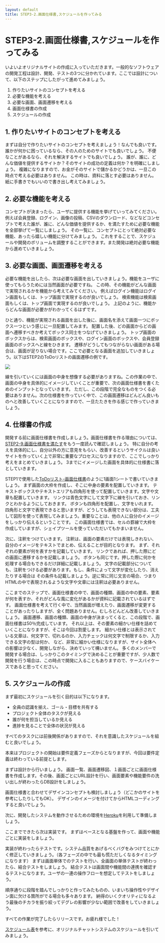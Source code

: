 ```yaml
---
layout: default
title: STEP3-2.画面仕様書,スケジュールを作ってみる
---
```

# STEP3-2.画面仕様書,スケジュールを作ってみる

いよいよオリジナルサイトの作成に入っていただきます。一般的なソフトウェアの開発工程は設計、開発、テストの3つに分かれています。ここでは設計について、以下のステップにしたがって進めてみましょう。

1. 作りたいサイトのコンセプトを考える
2. 必要な機能を考える
3. 必要な画面、画面遷移を考える
4. 画面仕様書の作成
5. スケジュールの作成

## 1. 作りたいサイトのコンセプトを考える

まずは自分で作りたいサイトのコンセプトを考えましょう！なんでも良いです。
誰かが何かに困っているなら、その人のためのサイトでも良いでしょう。
不便なことがあるなら、それを解決するサイトでも良いでしょう。
誰が、誰に、どんな価値を提供するサイトか？そのサイトの成功の定義は何か？を明確にしましょう。
複雑になりますので、お金がそのサイトで儲かるかどうかは、一旦この時点で考える必要はありません。
この時は、資料に落とす必要はありません。紙に手書きでもいいので書き出し考えてみましょう。

## 2. 必要な機能を考える

コンセプトが決まったら、ユーザに提供する機能を挙げていってみてください。
例えば会員登録、ログイン、画像の投稿、CSVのダウンロード、などなどコンセプトで考えた誰が、誰に、どんな価値を提供するか、を満たすために必要な機能を全部挙げて一覧にしましょう。
その一覧に、コンセプトにとって絶対必要な機能、あったら嬉しい機能に分けてみましょう。
これをすることで、スケジュールや開発のボリュームを調整することができます。また開発は絶対必要な機能から進めていきましょう。

## 3. 必要な画面、画面遷移を考える

必要な機能を出したら、次は必要な画面を出していきましょう。機能をユーザに使ってもらうためには当然画面が必要ですね。
この時、その機能がどんな画面で実現されるかを機能から考えてみてください。
例えばログイン機能はログイン画面もしくは、トップ画面で実現するのが良いでしょう。
検索機能は検索画面もしくは、トップ画面で実現するのが良いでしょう。
上記のように、機能からどんな画面が必要かがわかってくるはずです。

ひと通り、機能が実現される画面を出した後に、画面名を添えて画面一つにボックス一つという感じに一旦配置してみます。
配置した後、どの画面からどの画面へ遷移すべきか考えてボックス同士をつなげていきましょう。
トップ画面のボックスからは、検索画面のボックスや、ログイン画面のボックスや、会員登録画面のボックスへと線をひきます。
遷移がどうしてもつながらない画面がある場合は、画面が足りない場合です。ここで必要となる画面を追加していきましょう。以下はSTEP2のToDoリストの画面遷移の例です。

![](../images/3_2_1.png)

線を引いていくには画面の中身を想像する必要がありますね。この作業の中で、画面の中身を具体的にイメージしていくことが重要で、次の画面仕様書を書くためのインプットとなっていきます。
ただし、この段階で完全なものをつくる必要はありません。次の仕様書を作っていく中で、この画面遷移はどんどん良いものへと改善していくことになりますので、一旦たたきを作る感じで作っていきましょう。

## 4. 仕様書の作成

開発する前に画面仕様書を作成しましょう。画面仕様書を作る理由については、[STEP2-9.画面仕様書を満たす](../2/9.html)をもう一度読んで確認しましょう。
特に自分の考えを具体的にし、自分以外の方に意見をもらい、改善するというサイクルは良いサイトを作っていく上で非常に重要なプロセスになりますので、ここでしっかり考えをまとめていきましょう。
3までにイメージした画面を具体的に仕様書に落としていきます。


STEP1で使用した[ToDoリスト-画面仕様書](https://docs.google.com/spreadsheets/d/1RnX15U8iBMeLrQ0hZ9iz5fxtDwOdmEsFduJfCPezUG0/edit?usp=sharing)のように1画面1シートで書いていきましょう。
まず画面の大枠を作成し、そこに中身の要素を配置していきます。
テキストボックスやテキストエリアも四角形を使って配置していきます。文字や文章も配置していきます。
リンクは青色文字にして文字下に線を引いておき、リンクとわかるようにしておきます。
ボタンも四角形を配置し、文字をいれます。
四角形と文字で表現できると思いますが、どうしても表現できない部分は、工夫して図形を使って表現してみましょう。重要なことは、他の人に自分のイメージをしっかり伝えるということです。
この画面仕様書では、セルの罫線で大枠を作成していますが、シェイプツールを使っていただいてもかまいません。


次に、注釈をつけていきます。
注釈は、画面の要素だけでは表現しきれない、自分のイメージをテキストでまとめ、伝えることが目的となります。
まず、それぞれの要素が何を表すかを記載していきます。
リンクであれば、押した際にどの画面に遷移するかを記載しましょう。
ボタンも同じです。押した際に何かを処理する場合もできるだけ詳細に記載しましょう。
文字の記載部分についても、注釈をつける必要があります。もし、条件によって文字が変化したり、消えたりする場合は
その条件も記載しましょう。逆に常に同じ文言の場合、つまりHTMLの中で表現されるような文字や文章には注釈は必要ありません。

ここまでのステップで、画面仕様書の中で、画面の種類、画面の中の要素、要素が何を表すか、それがどんな風に変化があるかが資料に記載されているはずです。
画面仕様書を考えて行く中で、当然画面が増えたり、画面遷移が変更することがあったりしますが、全く問題ありません。むしろどんどん改善していきましょう。
画面遷移、画面の種類、画面の中身が決まってくると、この段階で、画面仕様書は50％完成しています。
それ以上は、その要素の細かい仕様を詰めていくことになりますが、そこは今回は割愛します。
細かい仕様とは表示されている文章は、何文字で、切れるのか、入力チェックは何文字で制限するか、入力できる文字の型は何か、
など、非常に細かい仕様になりますが、サイト全体への影響は少なく、開発しながら、決めていって構いません。
多くのメンバーで開発する場合は、しっかりこのタイミングで決めることが重要ですが、少人数で開発を行う場合は、この時点で開発に入ることもありますので、ケースバイケースであると思ってください。

## 5. スケジュールの作成

まず最初にスケジュールを引く目的は以下になります。

* 全員の認識を揃え、ゴール・目標を共有する
* プロジェクト全体のタスクが見える
* 誰が何を担当しているか見える
* 進捗を見ることで全体の状況が見える

すべてのタスクには前後関係がありますので、それを意識したスケジュールを組むと良いでしょう。

本来はプロジェクトの開始は要件定義フェーズからとなりますが、今回は要件定義は終わっている前提とします。

まずは設計から行いましょう。
画面一覧、画面遷移図、１画面ごとに画面仕様書を作成します。その後、画面ごとにURL設計を行い、画面要素や機能要件の洗い出しが終わったらDB設計をしましょう。

画面仕様書と合わせてデザインコンセプトも検討しましょう（どこかのサイトを参考にしたりしてもOK）。
デザインのイメージを付けてからHTMLコーディングすると良いでしょう。

次に、開発したシステムを動作させるための環境を[Heroku](https://www.heroku.com/)を利用して準備しましょう。

ここまでできたら次は実装です。
まずはベースとなる基盤を作って、画面や機能ごとに実装をしましょう。

実装が終わったらテストです。システム品質をあげるべくバグをみつけてとにかく修正していきましょう。（各フェーズの中でも最も慌ただしくなるタイミングになります）
まずは画面単体でのテストを行い、全画面の単体テストが終わったら、結合テストをしましょう。
結合テストは画面間や機能間の連携を確認するテストになります。ユーザの一連の操作フローを想定してテストをしましょう。

順序通りに段階を踏んでしっかりと作ってみたものの、いまいち操作性やデザイン面に欠ける箇所がでる場合も多々あります。
納得のいくクオリティになるよう最後のチカラを振り絞ってデグレの影響が少ない範囲で改善をしていきましょう。

すべての作業が完了したらリリースです。お疲れ様でした！

[スケジュール表](https://docs.google.com/spreadsheets/d/1A4XPZDyIZSaH-jwQ3Jew5eWNtMc7Gq_1z2qEMpXiIPI/edit?usp=sharing)を参考に、オリジナルチャットシステムのスケジュールを引いてみましょう。
